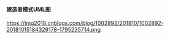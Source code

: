

#### 建造者模式UML图

https://img2018.cnblogs.com/blog/1002892/201810/1002892-20181015184329178-1795235714.png